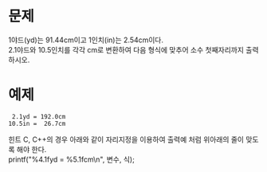 # 문제
1야드(yd)는 91.44cm이고 1인치(in)는 2.54cm이다.   
2.1야드와 10.5인치를 각각 cm로 변환하여 다음 형식에 맞추어 소수 첫째자리까지 출력하시오.​

# 예제
```
 2.1yd = 192.0cm
10.5in =  26.7cm
```

힌트
C, C++의 경우 아래와 같이 자리지정을 이용하여 출력예 처럼 위아래의 줄이 맞도록 해야 한다.   
printf("%4.1fyd = %5.1fcm\n", 변수, 식);
